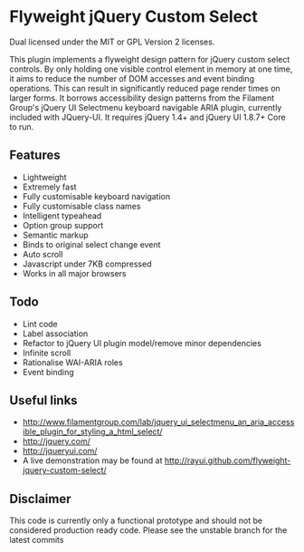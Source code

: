 # Flyweight jQuery Custom Select
Dual licensed under the MIT or GPL Version 2 licenses.

This plugin implements a flyweight design pattern for jQuery custom select controls. By only holding one visible control element in memory at one time, it aims to reduce the number of DOM accesses and event binding operations. This can result in significantly reduced page render times on larger forms. 
It borrows accessibility design patterns from the Filament Group's jQuery UI Selectmenu keyboard navigable ARIA plugin, currently included with JQuery-UI. It requires jQuery 1.4+ and jQuery UI 1.8.7+ Core to run.

## Features

  * Lightweight
  * Extremely fast
  * Fully customisable keyboard navigation
  * Fully customisable class names
  * Intelligent typeahead
  * Option group support
  * Semantic markup
  * Binds to original select change event
  * Auto scroll
  * Javascript under 7KB compressed
  * Works in all major browsers

## Todo

  * Lint code
  * Label association
  * Refactor to jQuery UI plugin model/remove minor dependencies
  * Infinite scroll
  * Rationalise WAI-ARIA roles
  * Event binding

## Useful links

  * http://www.filamentgroup.com/lab/jquery_ui_selectmenu_an_aria_accessible_plugin_for_styling_a_html_select/
  * http://jquery.com/
  * http://jqueryui.com/
  * A live demonstration may be found at http://rayui.github.com/flyweight-jquery-custom-select/
  
## Disclaimer

This code is currently only a functional prototype and should not be considered production ready code. Please see the unstable branch for the latest commits
